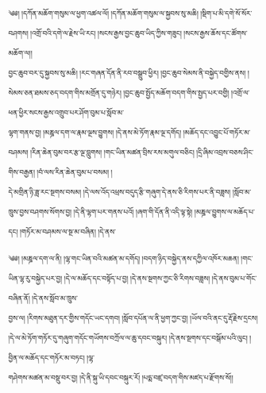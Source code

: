 ﻿  
༄༅། །དཀོན་མཆོག་གསུམ་ལ་ཕྱག་འཚལ་ལོ། །དཀོན་མཆོག་གསུམ་ལ་སྐྱབས་སུ་མཆི། །སྡིག་པ་མི་དགེ་སོ་སོར་བཤགས། །འགྲོ་བའི་དགེ་ལ་རྗེས་ཡི་རང། །སངས་རྒྱས་བྱང་ཆུབ་ཡིད་ཀྱིས་གཟུང། །སངས་རྒྱས་ཆོས་དང་ཚོགས་མཆོག་ལ།།  
བྱང་ཆུབ་བར་དུ་སྐྱབས་སུ་མཆི། །རང་གཞན་དོན་ནི་རབ་བསྒྲུབ་ཕྱིར། །བྱང་ཆུབ་སེམས་ནི་བསྐྱེད་བགྱིས་ནས། །སེམས་ཅན་ཐམས་ཅད་བདག་གིས་མགྲོན་དུ་གཉེར། །བྱང་ཆུབ་སྤྱོད་མཆོག་བདག་གིས་སྤྱད་པར་བགྱི། །འགྲོ་ལ་ཕན་ཕྱིར་སངས་རྒྱས་འགྲུབ་པར་ཤོག་བུམ་པ་སློབ་མ་  
ལྷག་གནས་བྱ། །མཎྜལ་དག་ལ་རྣམ་ལྔས་བྱུགས། །དེ་ནས་མེ་ཏོག་རྣམ་ལྔ་དགོད། །མཆོད་དང་འབྱུང་པོ་གཏོར་མ་བཤམས། །རིན་ཆེན་བུམ་བར་རྩ་ལྔ་བླུགས། །གང་ཡིན་མཚན་བྲིས་རས་མགུལ་བཅིང། །དྲི་ཞིམ་འབྲས་བཅས་ཤིང་གིས་བརྒྱན། །བཾ་ལས་རིན་ཆེན་བུམ་པ་བསམ། །  
དེ་མགྲིན་ཉི་ཟླ་རང་སྔགས་བསམ། །དེ་ལས་འོད་འཕྲས་བདུད་རྩི་གཞུག་དེ་ནས་ཅི་རིགས་པར་ནི་བཟླས། །སློབ་མ་ཁྲུས་བྱས་བཤགས་སོགས་བྱ། །དེ་ནི་ལྷག་པར་གནས་པའོ། །ཞག་གི་དོན་ནི་འདི་ལྟ་སྟེ། །མཎྜལ་བྱུགས་ལ་མཆོད་པ་དང། །གཏོར་མ་བཤམས་ལ་སྔ་མ་བཞིན། །དེ་ནས་  
  
༄༅། །མཎྜལ་དག་ལ་ནི། །ལྷ་གང་ཡིན་བའི་མཚན་མ་དགོད། །བདག་ཉིད་བསྐྱེད་ནས་དཀྱིལ་འཁོར་མཆན། །གང་ཡིན་ལྷ་རུ་བསྐྱེད་པར་བྱ། །དེ་ལ་མཆོད་དང་བསྟོད་པ་བྱ། །དེ་ནས་སྔགས་ཀྱང་ཅི་རིགས་བཟླས། །དེ་ནས་བུམ་པ་གོང་བཞིན་ནོ། །དེ་ནས་སློབ་མ་ཁྲུས་  
བྱས་ལ། །རིགས་མཐུན་དར་གྱིས་གདོང་ཡང་དགབ། །སློབ་དཔོན་ལ་ནི་ཕྱག་ཀྱང་བྱ། །ཡོལ་བའི་ནང་དུ་རྡོ་རྗེས་དྲངས། །དེ་ལ་མེ་ཏོག་གཏོར་དུ་གཞུག་གདོང་གཡོགས་བཀྲོལ་ལ་ཆུ་དབང་བསྐུར། །དེ་ནས་སྔགས་དང་བསྒོམ་པའི་ལུང། །བྱིན་ལ་མཆོད་དང་གཏོར་མ་བཏང། །ལྷ་  
གཤེགས་མཚན་མ་བསྡུ་བར་བྱ། །དེ་ནི་སྐུ་ཡི་དབང་བསྐུར་རོ། །པདྨ་བཛྲ་བདག་གིས་མཛད་པ་རྫོགས་སོ།།  
  
  
